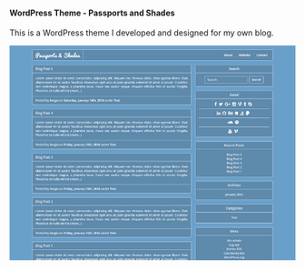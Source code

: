#### WordPress Theme - Passports and Shades

This is a WordPress theme I developed and designed for my own blog.

![alt text](https://github.com/SergiuTripon/wordpress-theme-ps/blob/master/screenshot.png "Screenshot")
